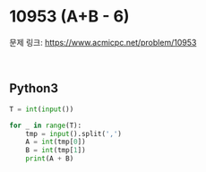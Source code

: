 # 10953 (A+B - 6)

문제 링크: <https://www.acmicpc.net/problem/10953>

<br>

## Python3

```python
T = int(input())

for _ in range(T):
    tmp = input().split(',')
    A = int(tmp[0])
    B = int(tmp[1])
    print(A + B)
```

